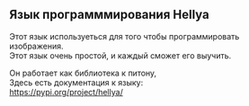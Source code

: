 ## Язык программмирования Hellya

Этот язык используеться для того чтобы программировать изображения.<br/>
Этот язык очень простой, и каждый сможет его выучить.

Он работает как библиотека к питону,<br/>
Здесь есть документация к языку:<br/>
https://pypi.org/project/hellya/
